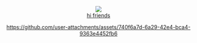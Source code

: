 <div align="center">

![](https://komarev.com/ghpvc/?username=bureika&color=205f53&label=❤︎++&base=200&abbreviated=true)    
[hi friends](https://rentry.co/dagr)


https://github.com/user-attachments/assets/740f6a7d-6a29-42e4-bca4-9363e4452fb6

